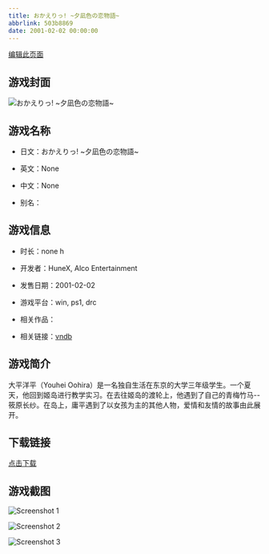 ```yaml
---
title: おかえりっ! ~夕凪色の恋物語~
abbrlink: 503b8869
date: 2001-02-02 00:00:00
---
```

[编辑此页面](https://github.com/ACG-3/ADV3-source/blob/main/source/_posts/%E3%81%8A%E3%81%8B%E3%81%88%E3%82%8A%E3%81%A3%21%20~%E5%A4%95%E5%87%AA%E8%89%B2%E3%81%AE%E6%81%8B%E7%89%A9%E8%AA%9E~.md)

## 游戏封面

![おかえりっ! ~夕凪色の恋物語~](https://pan.timero.xyz/d/onedrive/img_lib_001/%E3%81%8A%E3%81%8B%E3%81%88%E3%82%8A%E3%81%A3!%20~%E5%A4%95%E5%87%AA%E8%89%B2%E3%81%AE%E6%81%8B%E7%89%A9%E8%AA%9E~_cover.avif)


## 游戏名称

- 日文：おかえりっ! ~夕凪色の恋物語~
- 英文：None
- 中文：None

- 别名：


## 游戏信息

- 时长：none h
- 开发者：HuneX, Alco Entertainment
- 发售日期：2001-02-02
- 游戏平台：win, ps1, drc
- 相关作品：

- 相关链接：[vndb](https://vndb.org/v12032)


## 游戏简介

大平洋平（Youhei Oohira）是一名独自生活在东京的大学三年级学生。一个夏天，他回到姬岛进行教学实习。在去往姬岛的渡轮上，他遇到了自己的青梅竹马--筱原长纱。在岛上，庸平遇到了以女孩为主的其他人物，爱情和友情的故事由此展开。




## 下载链接

[点击下载](https://pan.timero.xyz/onedrive/adv_lib_001/%E3%81%8A%E3%81%8B%E3%81%88%E3%82%8A%E3%81%A3%21%20~%E5%A4%95%E5%87%AA%E8%89%B2%E3%81%AE%E6%81%8B%E7%89%A9%E8%AA%9E~)


## 游戏截图


![Screenshot 1](https://pan.timero.xyz/d/onedrive/img_lib_001/%E3%81%8A%E3%81%8B%E3%81%88%E3%82%8A%E3%81%A3!%20~%E5%A4%95%E5%87%AA%E8%89%B2%E3%81%AE%E6%81%8B%E7%89%A9%E8%AA%9E~_Screenshot_1.avif)

![Screenshot 2](https://pan.timero.xyz/d/onedrive/img_lib_001/%E3%81%8A%E3%81%8B%E3%81%88%E3%82%8A%E3%81%A3!%20~%E5%A4%95%E5%87%AA%E8%89%B2%E3%81%AE%E6%81%8B%E7%89%A9%E8%AA%9E~_Screenshot_2.avif)

![Screenshot 3](https://pan.timero.xyz/d/onedrive/img_lib_001/%E3%81%8A%E3%81%8B%E3%81%88%E3%82%8A%E3%81%A3!%20~%E5%A4%95%E5%87%AA%E8%89%B2%E3%81%AE%E6%81%8B%E7%89%A9%E8%AA%9E~_Screenshot_3.avif)

